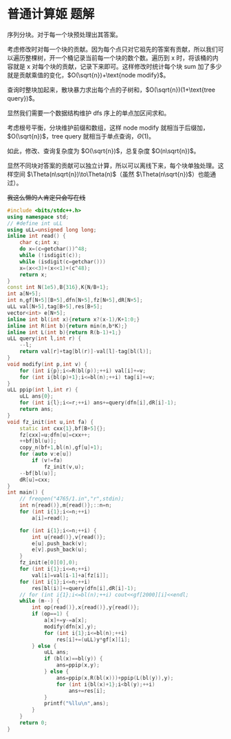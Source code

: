 # 普通计算姬 题解

序列分块。对于每一个块预处理出其答案。

考虑修改时对每一个块的贡献。因为每个点只对它祖先的答案有贡献，所以我们可以遍历整棵树，开一个桶记录当前每一个块的数个数。遍历到 x 时，将该桶的内容就是 x 对每个块的贡献，记录下来即可。这样修改时统计每个块 sum 加了多少就是贡献乘值的变化，$O(\sqrt{n})+\text{node modify}$。

查询时整块加起来，散块暴力求出每个点的子树和，$O(\sqrt{n})(1+\text{tree query})$。

显然我们需要一个数据结构维护 dfs 序上的单点加区间求和。

考虑根号平衡，分块维护前缀和数组，这样 $\text{node modify}$ 就相当于后缀加，$O(\sqrt{n})$，$\text{tree query}$ 就相当于单点查询，$\Theta(1)$。

如此，修改、查询复杂度为 $O(\sqrt{n})$，总复杂度 $O(n\sqrt{n})$。

显然不同块对答案的贡献可以独立计算，所以可以离线下来，每个块单独处理。这样空间 $\Theta(n\sqrt{n})\to\Theta(n)$（虽然 $\Theta(n\sqrt{n})$）也能通过）。

~~我这么懒的人肯定只会写在线~~

```cpp
#include <bits/stdc++.h>
using namespace std;
// #define int uLL
using uLL=unsigned long long;
inline int read() {
    char c;int x;
    do x=(c=getchar())^48;
    while (!isdigit(c));
    while (isdigit(c=getchar()))
    x=(x<<3)+(x<<1)+(c^48);
    return x;
}
const int N(1e5),B{316},K{N/B+1};
int a[N+5];
int n,gf[N+5][B+5],dfn[N+5],fz[N+5],dR[N+5];
uLL val[N+5],tag[B+5],res[B+5];
vector<int> e[N+5];
inline int bl(int x){return x?(x-1)/K+1:0;}
inline int R(int b){return min(n,b*K);}
inline int L(int b){return R(b-1)+1;}
uLL query(int l,int r) {
    --l;
    return val[r]+tag[bl(r)]-val[l]-tag[bl(l)];
}
void modify(int p,int v) {
    for (int i{p};i<=R(bl(p));++i) val[i]+=v;
    for (int i{bl(p)+1};i<=bl(n);++i) tag[i]+=v;
}
uLL ppip(int l,int r) {
    uLL ans{0};
    for (int i{l};i<=r;++i) ans+=query(dfn[i],dR[i]-1);
    return ans;
}
void fz_init(int u,int fa) {
    static int cxx{1},bf[B+5]{};
    fz[cxx]=u;dfn[u]=cxx++;
    ++bf[bl(u)];
    copy_n(bf+1,bl(n),gf[u]+1);
    for (auto v:e[u])
        if (v!=fa)
            fz_init(v,u);
    --bf[bl(u)];
    dR[u]=cxx;
}
int main() {
    // freopen("4765/1.in","r",stdin);
    int n{read()},m{read()};::n=n;
    for (int i{1};i<=n;++i)
        a[i]=read();

    for (int i{1};i<=n;++i) {
        int u{read()},v{read()};
        e[u].push_back(v);
        e[v].push_back(u);
    }
    fz_init(e[0][0],0);
    for (int i{1};i<=n;++i)
        val[i]=val[i-1]+a[fz[i]];
    for (int i{1};i<=n;++i)
        res[bl(i)]+=query(dfn[i],dR[i]-1);
    // for (int i{1};i<=bl(n);++i) cout<<gf[2000][i]<<endl;
    while (m--) {
        int op{read()},x{read()},y{read()};
        if (op==1) {
            a[x]+=y-=a[x];
            modify(dfn[x],y);
            for (int i{1};i<=bl(n);++i)
                res[i]+=(uLL)y*gf[x][i];
        } else {
            uLL ans;
            if (bl(x)==bl(y)) {
                ans=ppip(x,y);
            } else {
                ans=ppip(x,R(bl(x)))+ppip(L(bl(y)),y);
                for (int i{bl(x)+1};i<bl(y);++i)
                    ans+=res[i];
            }
            printf("%llu\n",ans);
        }
    }
    return 0;
}
```
